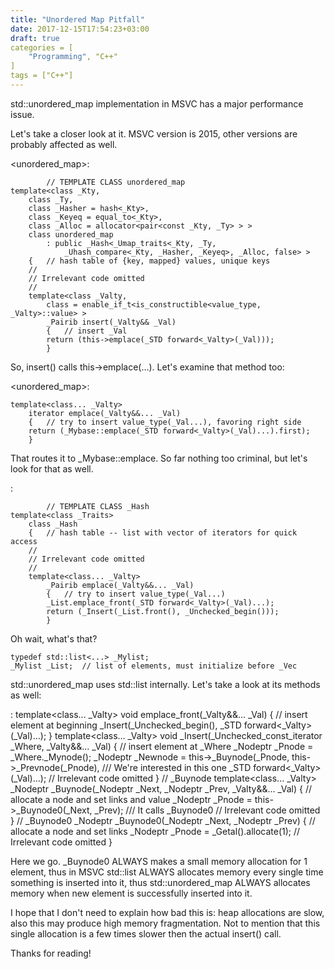 ```yaml
---
title: "Unordered Map Pitfall"
date: 2017-12-15T17:54:23+03:00
draft: true
categories = [
    "Programming", "C++"
]
tags = ["C++"]
---
```


std::unordered_map implementation in MSVC has a major performance issue.

<!--more-->

Let's take a closer look at it. MSVC version is 2015, other versions are probably affected as well.

<unordered_map>:

            // TEMPLATE CLASS unordered_map
    template<class _Kty,
        class _Ty,
        class _Hasher = hash<_Kty>,
        class _Keyeq = equal_to<_Kty>,
        class _Alloc = allocator<pair<const _Kty, _Ty> > >
        class unordered_map
            : public _Hash<_Umap_traits<_Kty, _Ty,
                _Uhash_compare<_Kty, _Hasher, _Keyeq>, _Alloc, false> >
        {   // hash table of {key, mapped} values, unique keys
        //
        // Irrelevant code omitted
        //
        template<class _Valty,
            class = enable_if_t<is_constructible<value_type, _Valty>::value> >
            _Pairib insert(_Valty&& _Val)
            {   // insert _Val
            return (this->emplace(_STD forward<_Valty>(_Val)));
            }

So, insert() calls this->emplace(...). Let's examine that method too:

<unordered_map>:

    template<class... _Valty>
        iterator emplace(_Valty&&... _Val)
        {   // try to insert value_type(_Val...), favoring right side
        return (_Mybase::emplace(_STD forward<_Valty>(_Val)...).first);
        }

That routes it to _Mybase::emplace. So far nothing too criminal, but let's look for that as well.

<xhash>:

            // TEMPLATE CLASS _Hash
    template<class _Traits>
        class _Hash
        {   // hash table -- list with vector of iterators for quick access
        //
        // Irrelevant code omitted
        //
        template<class... _Valty>
            _Pairib emplace(_Valty&&... _Val)
            {   // try to insert value_type(_Val...)
            _List.emplace_front(_STD forward<_Valty>(_Val)...);
            return (_Insert(_List.front(), _Unchecked_begin()));
            }

Oh wait, what's that?

    typedef std::list<...> _Mylist;
    _Mylist _List;  // list of elements, must initialize before _Vec

std::unordered_map uses std::list internally. Let's take a look at its methods as well:

<list>:
        template<class... _Valty>
            void emplace_front(_Valty&&... _Val)
            {   // insert element at beginning
            _Insert(_Unchecked_begin(), _STD forward<_Valty>(_Val)...);
            }
        template<class... _Valty>
            void _Insert(_Unchecked_const_iterator _Where,
            _Valty&&... _Val)
            {   // insert element at _Where
            _Nodeptr _Pnode = _Where._Mynode();
            _Nodeptr _Newnode =
                this->_Buynode(_Pnode, this->_Prevnode(_Pnode),     /// We're interested in this one
                    _STD forward<_Valty>(_Val)...);
            // Irrelevant code omitted
            }
        // _Buynode
        template<class... _Valty>
        _Nodeptr _Buynode(_Nodeptr _Next, _Nodeptr _Prev,
            _Valty&&... _Val)
            {   // allocate a node and set links and value
            _Nodeptr _Pnode = this->_Buynode0(_Next, _Prev);        /// It calls _Buynode0
            // Irrelevant code omitted
            }
        // _Buynode0
        _Nodeptr _Buynode0(_Nodeptr _Next,
        _Nodeptr _Prev)
            {   // allocate a node and set links
            _Nodeptr _Pnode = _Getal().allocate(1);
            // Irrelevant code omitted
            }

Here we go. _Buynode0 ALWAYS makes a small memory allocation for 1 element, thus in MSVC std::list ALWAYS allocates memory every single time something is inserted into it, thus std::unordered_map ALWAYS allocates memory when new element is successfully inserted into it.

I hope that I don't need to explain how bad this is: heap allocations are slow, also this may produce high memory fragmentation. Not to mention that this single allocation is a few times slower then the actual insert() call.

Thanks for reading!